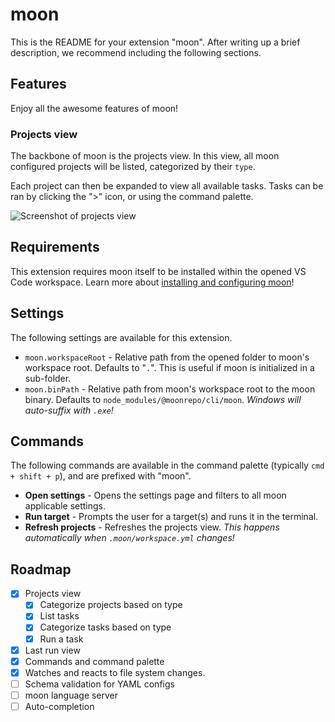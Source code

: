 # moon

This is the README for your extension "moon". After writing up a brief description, we recommend
including the following sections.

## Features

Enjoy all the awesome features of moon!

### Projects view

The backbone of moon is the projects view. In this view, all moon configured projects will be
listed, categorized by their `type`.

Each project can then be expanded to view all available tasks. Tasks can be ran by clicking the ">"
icon, or using the command palette.

![Screenshot of projects view]()

## Requirements

This extension requires moon itself to be installed within the opened VS Code workspace. Learn more
about [installing and configuring moon](https://moonrepo.dev/docs/install)!

## Settings

The following settings are available for this extension.

- `moon.workspaceRoot` - Relative path from the opened folder to moon's workspace root. Defaults to
  "`.`". This is useful if moon is initialized in a sub-folder.
- `moon.binPath` - Relative path from moon's workspace root to the moon binary. Defaults to
  `node_modules/@moonrepo/cli/moon`. _Windows will auto-suffix with `.exe`!_

## Commands

The following commands are available in the command palette (typically `cmd + shift + p`), and are
prefixed with "moon".

- **Open settings** - Opens the settings page and filters to all moon applicable settings.
- **Run target** - Prompts the user for a target(s) and runs it in the terminal.
- **Refresh projects** - Refreshes the projects view. _This happens automatically when
  `.moon/workspace.yml` changes!_

## Roadmap

- [x] Projects view
  - [x] Categorize projects based on type
  - [x] List tasks
  - [x] Categorize tasks based on type
  - [x] Run a task
- [x] Last run view
- [x] Commands and command palette
- [x] Watches and reacts to file system changes.
- [ ] Schema validation for YAML configs
- [ ] moon language server
- [ ] Auto-completion
